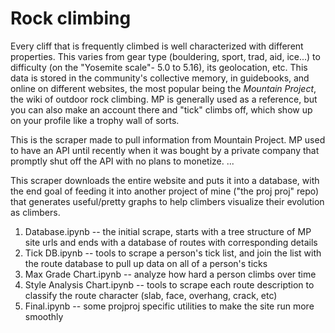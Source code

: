 # Rock climbing

Every cliff that is frequently climbed is well characterized with different properties. This varies from gear type (bouldering, sport, trad, aid, ice...) to difficulty (on the "Yosemite scale"- 5.0 to 5.16), its geolocation, etc. This data is stored in the community's collective memory, in guidebooks, and online on different websites, the most popular being the <i>Mountain Project</i>, the wiki of outdoor rock climbing. MP is generally used as a reference, but you can also make an account there and "tick" climbs off, which show up on your profile like a trophy wall of sorts. 

This is the scraper made to pull information from Mountain Project. MP used to have an API until recently when it was bought by a private company that promptly shut off the API with no plans to monetize. ...

This scraper downloads the entire website and puts it into a database, with the end goal of feeding it into another project of mine ("the proj proj" repo) that generates useful/pretty graphs to help climbers visualize their evolution as climbers. 

1. Database.ipynb -- the initial scrape, starts with a tree structure of MP site urls and ends with a database of routes with corresponding details
2. Tick DB.ipynb -- tools to scrape a person's tick list, and join the list with the route database to pull up data on all of a person's ticks
3. Max Grade Chart.ipynb -- analyze how hard a person climbs over time
4. Style Analysis Chart.ipynb -- tools to scrape each route description to classify the route character (slab, face, overhang, crack, etc)
5. Final.ipynb -- some projproj specific utilities to make the site run more smoothly
